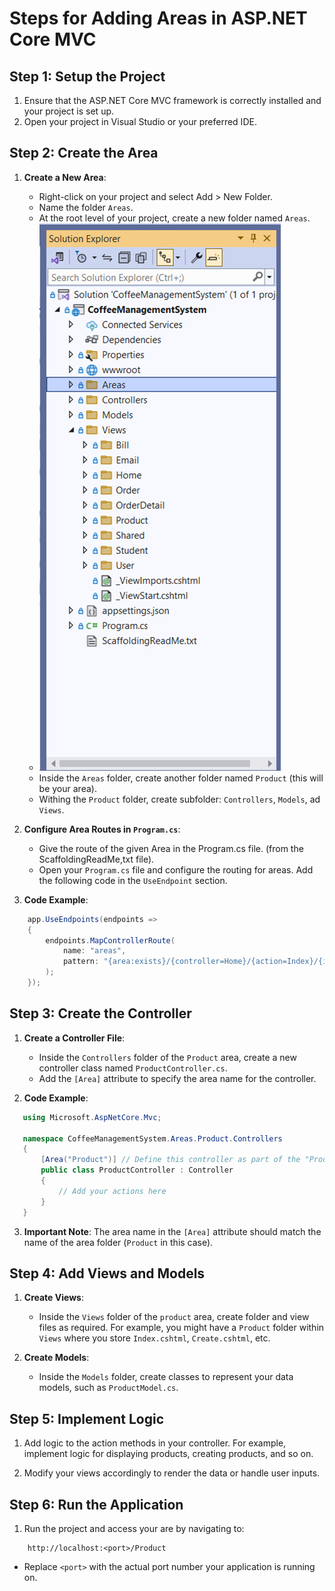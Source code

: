 # Steps for Adding Areas in ASP.NET Core MVC

## Step 1: Setup the Project

1. Ensure that the ASP.NET Core MVC framework is correctly installed and your project is set up.
2. Open your project in Visual Studio or your preferred IDE.

## Step 2: Create the Area

1. **Create a New Area**:

   - Right-click on your project and select Add > New Folder.
   - Name the folder `Areas`.
   - At the root level of your project, create a new folder named `Areas`.
   - ![Example Image](image.png)
   - Inside the `Areas` folder, create another folder named `Product` (this will be your area).
   - Withing the `Product` folder, create subfolder: `Controllers`, `Models`, ad `Views`.

2. **Configure Area Routes in `Program.cs`**:

   - Give the route of the given Area in the Program.cs file. (from the ScaffoldingReadMe,txt file).
   - Open your `Program.cs` file and configure the routing for areas. Add the following code in the `UseEndpoint` section.

3. **Code Example**:

```csharp
    app.UseEndpoints(endpoints =>
    {
        endpoints.MapControllerRoute(
            name: "areas",
            pattern: "{area:exists}/{controller=Home}/{action=Index}/{id?}"
        );
    });
```

## Step 3: Create the Controller

1. **Create a Controller File**:

   - Inside the `Controllers` folder of the `Product` area, create a new controller class named `ProductController.cs`.
   - Add the `[Area]` attribute to specify the area name for the controller.

2. **Code Example**:

```csharp
   using Microsoft.AspNetCore.Mvc;

   namespace CoffeeManagementSystem.Areas.Product.Controllers
   {
       [Area("Product")] // Define this controller as part of the "Product" area
       public class ProductController : Controller
       {
           // Add your actions here
       }
   }
```

3. **Important Note**: The area name in the `[Area]` attribute should match the name of the area folder (`Product` in this case).

## Step 4: Add Views and Models

1. **Create Views**:

   - Inside the `Views` folder of the `product` area, create folder and view files as required. For example, you might have a `Product` folder within `Views` where you store `Index.cshtml`, `Create.cshtml`, etc.

2. **Create Models**:
   - Inside the `Models` folder, create classes to represent your data models, such as `ProductModel.cs`.

## Step 5: Implement Logic

1. Add logic to the action methods in your controller. For example, implement logic for displaying products, creating products, and so on.

2. Modify your views accordingly to render the data or handle user inputs.

## Step 6: Run the Application

1. Run the project and access your are by navigating to:

```
    http://localhost:<port>/Product
```

- Replace `<port>` with the actual port number your application is running on.
